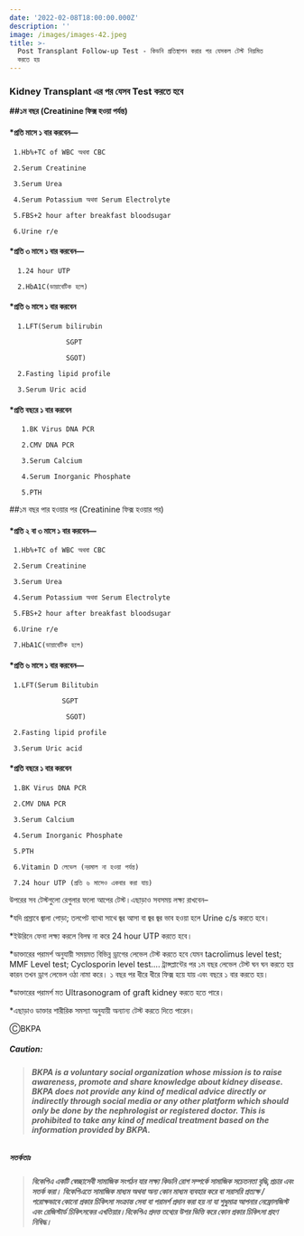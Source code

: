 ```yaml
---
date: '2022-02-08T18:00:00.000Z'
description: ''
image: /images/images-42.jpeg
title: >-
  Post Transplant Follow-up Test - কিডনি প্রতিস্থাপন করার পর যেসকল টেস্ট নিয়মিত
  করতে হয়
---
```





### Kidney Transplant এর পর যেসব Test করতে হবে

**##১ম বছর (Creatinine ফিক্স হওয়া পর্যন্ত)**

#### *প্রতি মাসে ১ বার করবেন—

     1.Hb%+TC of WBC অথবা CBC
    
     2.Serum Creatinine
    
     3.Serum Urea
    
     4.Serum Potassium অথবা Serum Electrolyte
    
     5.FBS+2 hour after breakfast bloodsugar
    
     6.Urine r/e
    

#### *প্রতি ৩ মাসে ১ বার করবেন—

      1.24 hour UTP 
    
      2.HbA1C(ডায়াবেটিক হলে)
    

#### *প্রতি ৬ মাসে ১ বার করবেন

      1.LFT(Serum bilirubin
    
                  SGPT
    
                  SGOT)
    
      2.Fasting lipid profile 
    
      3.Serum Uric acid
    

#### *প্রতি বছরে ১ বার করবেন

       1.BK Virus DNA PCR
    
       2.CMV DNA PCR
    
       3.Serum Calcium
    
       4.Serum Inorganic Phosphate 
    
       5.PTH
    

\##১ম বছর পার হওয়ার পর (Creatinine ফিক্স হওয়ার পর)

#### *প্রতি ২ বা ৩ মাসে ১ বার করবেন—

     1.Hb%+TC of WBC অথবা CBC
    
     2.Serum Creatinine
    
     3.Serum Urea
    
     4.Serum Potassium অথবা Serum Electrolyte
    
     5.FBS+2 hour after breakfast bloodsugar
    
     6.Urine r/e
    
     7.HbA1C(ডায়াবেটিক হলে)
    

#### *প্রতি ৬ মাসে ১ বার করবেন—

     1.LFT(Serum Bilitubin
    
                 SGPT
    
                  SGOT)
    
     2.Fasting lipid profile
    
     3.Serum Uric acid
    

#### *প্রতি বছরে ১ বার করবেন

     1.BK Virus DNA PCR
    
     2.CMV DNA PCR
    
     3.Serum Calcium
    
     4.Serum Inorganic Phosphate
    
     5.PTH
    
     6.Vitamin D লেভেল (নরমাল না হওয়া পর্যন্ত)
    
     7.24 hour UTP (প্রতি ৬ মাসেও একবার করা যায়)
    

উপরের সব টেস্টগুলো রেগুলার ফলো আপের টেস্ট।এছাড়াও সবসময় লক্ষ্য রাখবেন–

\*যদি প্রস্রাবে জ্বালা পোড়া; তলপেট ব্যাথা সাথে জ্বর আসা বা জ্বর জ্বর ভাব হওয়া হলে Urine c/s করতে হবে।

\*ইউরিনে ফেনা লক্ষ্য করলে বিলম্ব না করে 24 hour UTP করতে হবে।

\*ডাক্তারের পরামর্শ অনুযায়ী সময়মত বিভিন্ন ড্রাগের লেভেল টেস্ট করতে হবে যেমন tacrolimus level test; MMF Level test; Cyclosporin level test…. ট্রান্সপ্লান্টের পর ১ম বছর লেভেল টেস্ট ঘন ঘন করতে হয় কারন তখন ড্রাগ লেভেল ওঠা নামা করে। ১ বছর পর ধীরে ধীরে ফিক্স হয়ে যায় এবং বছরে ১ বার করতে হয়।

\*ডাক্তারের পরামর্শ মত Ultrasonogram of graft kidney করতে হতে পারে।

\*এছাড়াও ডাক্তার শারীরিক সমস্যা অনুযায়ী অন্যান্য টেস্ট করতে দিতে পারেন।

ⒸBKPA

##### **Caution:**

> ###### **BKPA is a voluntary social organization whose mission is to raise awareness, promote and share knowledge about kidney disease. BKPA does not provide any kind of medical advice directly or indirectly through social media or any other platform which should only be done by the nephrologist or registered doctor. This is prohibited to take any kind of medical treatment based on the information provided by BKPA.**

##### **সতর্কতাঃ**

> ###### **বিকেপিএ একটি স্বেচ্ছাসেবী সামাজিক সংগঠন যার লক্ষ্য কিডনি রোগ সম্পর্কে সামাজিক সচেতনতা বৃদ্ধি,প্রচার এবং সতর্ক করা। বিকেপিএতে সামাজিক মাধ্যম অথবা অন্য কোন মাধ্যম ব্যবহার করে বা সরাসরি প্রত্যক্ষ / পরোক্ষভাবে কোনো প্রকার চিকিৎসা সংক্রান্ত সেবা বা পরামর্শ প্রদান করা হয় না যা শুধুমাত্র আপনার নেফ্রোলজিস্ট এবং রেজিস্টার্ড চিকিৎসকের এখতিয়ার।বিকেপিএ প্রদত্ত তথ্যের উপর ভিত্তি করে কোন প্রকার চিকিৎসা গ্রহণ নিষিদ্ধ।**

